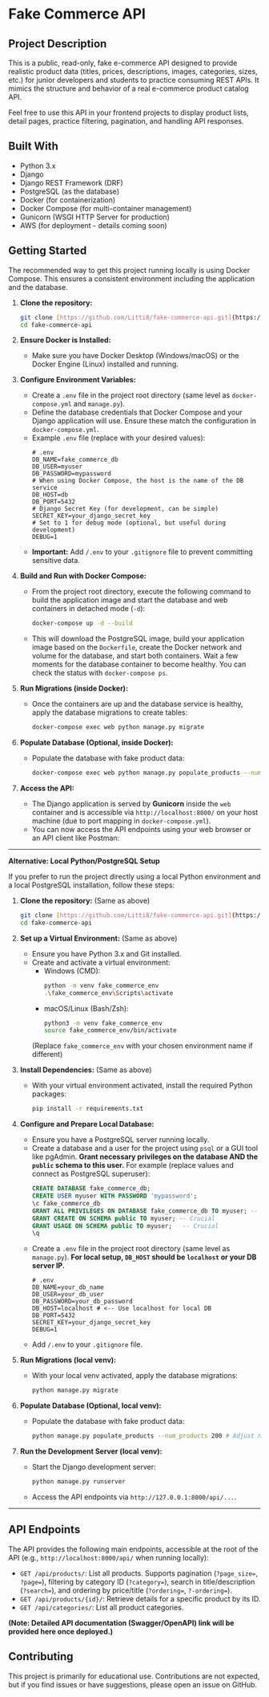 # Fake Commerce API

## Project Description

This is a public, read-only, fake e-commerce API designed to provide realistic product data (titles, prices, descriptions, images, categories, sizes, etc.) for junior developers and students to practice consuming REST APIs. It mimics the structure and behavior of a real e-commerce product catalog API.

Feel free to use this API in your frontend projects to display product lists, detail pages, practice filtering, pagination, and handling API responses.

## Built With

* Python 3.x
* Django
* Django REST Framework (DRF)
* PostgreSQL (as the database)
* Docker (for containerization)
* Docker Compose (for multi-container management)
* Gunicorn (WSGI HTTP Server for production)
* AWS (for deployment - details coming soon)

## Getting Started

The recommended way to get this project running locally is using Docker Compose. This ensures a consistent environment including the application and the database.

1.  **Clone the repository:**
    ```bash
    git clone [https://github.com/Litti8/fake-commerce-api.git](https://github.com/Litti8/fake-commerce-api.git)
    cd fake-commerce-api
    ```

2.  **Ensure Docker is Installed:**
    * Make sure you have Docker Desktop (Windows/macOS) or the Docker Engine (Linux) installed and running.

3.  **Configure Environment Variables:**
    * Create a `.env` file in the project root directory (same level as `docker-compose.yml` and `manage.py`).
    * Define the database credentials that Docker Compose and your Django application will use. Ensure these match the configuration in `docker-compose.yml`.
    * Example `.env` file (replace with your desired values):
        ```dotenv
        # .env
        DB_NAME=fake_commerce_db
        DB_USER=myuser
        DB_PASSWORD=mypassword
        # When using Docker Compose, the host is the name of the DB service
        DB_HOST=db
        DB_PORT=5432
        # Django Secret Key (for development, can be simple)
        SECRET_KEY=your_django_secret_key
        # Set to 1 for debug mode (optional, but useful during development)
        DEBUG=1
        ```
    * **Important:** Add `/.env` to your `.gitignore` file to prevent committing sensitive data.

4.  **Build and Run with Docker Compose:**
    * From the project root directory, execute the following command to build the application image and start the database and web containers in detached mode (`-d`):
        ```bash
        docker-compose up -d --build
        ```
    * This will download the PostgreSQL image, build your application image based on the `Dockerfile`, create the Docker network and volume for the database, and start both containers. Wait a few moments for the database container to become healthy. You can check the status with `docker-compose ps`.

5.  **Run Migrations (inside Docker):**
    * Once the containers are up and the database service is healthy, apply the database migrations to create tables:
        ```bash
        docker-compose exec web python manage.py migrate
        ```

6.  **Populate Database (Optional, inside Docker):**
    * Populate the database with fake product data:
        ```bash
        docker-compose exec web python manage.py populate_products --num_products 200 # Adjust number as needed
        ```

7.  **Access the API:**
    * The Django application is served by **Gunicorn** inside the `web` container and is accessible via `http://localhost:8000/` on your host machine (due to port mapping in `docker-compose.yml`).
    * You can now access the API endpoints using your web browser or an API client like Postman:

---

**Alternative: Local Python/PostgreSQL Setup**

If you prefer to run the project directly using a local Python environment and a local PostgreSQL installation, follow these steps:

1.  **Clone the repository:** (Same as above)
    ```bash
    git clone [https://github.com/Litti8/fake-commerce-api.git](https://github.com/Litti8/fake-commerce-api.git)
    cd fake-commerce-api
    ```
2.  **Set up a Virtual Environment:** (Same as above)
    * Ensure you have Python 3.x and Git installed.
    * Create and activate a virtual environment:
        * Windows (CMD):
            ```bash
            python -m venv fake_commerce_env
            .\fake_commerce_env\Scripts\activate
            ```
        * macOS/Linux (Bash/Zsh):
            ```bash
            python3 -m venv fake_commerce_env
            source fake_commerce_env/bin/activate
            ```
        (Replace `fake_commerce_env` with your chosen environment name if different)

3.  **Install Dependencies:** (Same as above)
    * With your virtual environment activated, install the required Python packages:
        ```bash
        pip install -r requirements.txt
        ```

4.  **Configure and Prepare Local Database:**
    * Ensure you have a PostgreSQL server running locally.
    * Create a database and a user for the project using `psql` or a GUI tool like pgAdmin. **Grant necessary privileges on the database AND the `public` schema to this user.** For example (replace values and connect as PostgreSQL superuser):
        ```sql
        CREATE DATABASE fake_commerce_db;
        CREATE USER myuser WITH PASSWORD 'mypassword';
        \c fake_commerce_db
        GRANT ALL PRIVILEGES ON DATABASE fake_commerce_db TO myuser; -- Optional but good practice
        GRANT CREATE ON SCHEMA public TO myuser; -- Crucial
        GRANT USAGE ON SCHEMA public TO myuser;   -- Crucial
        \q
        ```
    * Create a `.env` file in the project root directory (same level as `manage.py`). **For local setup, `DB_HOST` should be `localhost` or your DB server IP.**
        ```dotenv
        # .env
        DB_NAME=your_db_name
        DB_USER=your_db_user
        DB_PASSWORD=your_db_password
        DB_HOST=localhost # <-- Use localhost for local DB
        DB_PORT=5432
        SECRET_KEY=your_django_secret_key
        DEBUG=1
        ```
    * Add `/.env` to your `.gitignore` file.

5.  **Run Migrations (local venv):**
    * With your local venv activated, apply the database migrations:
        ```bash
        python manage.py migrate
        ```

6.  **Populate Database (Optional, local venv):**
    * Populate the database with fake product data:
        ```bash
        python manage.py populate_products --num_products 200 # Adjust number as needed
        ```

7.  **Run the Development Server (local venv):**
    * Start the Django development server:
        ```bash
        python manage.py runserver
        ```
    * Access the API endpoints via `http://127.0.0.1:8000/api/...`.

---

## API Endpoints

The API provides the following main endpoints, accessible at the root of the API (e.g., `http://localhost:8000/api/` when running locally):

* `GET /api/products/`: List all products. Supports pagination (`?page_size=`, `?page=`), filtering by category ID (`?category=`), search in title/description (`?search=`), and ordering by price/title (`?ordering=`, `?-ordering=`).
* `GET /api/products/{id}/`: Retrieve details for a specific product by its ID.
* `GET /api/categories/`: List all product categories.

**(Note: Detailed API documentation (Swagger/OpenAPI) link will be provided here once deployed.)**

## Contributing

This project is primarily for educational use. Contributions are not expected, but if you find issues or have suggestions, please open an issue on GitHub.